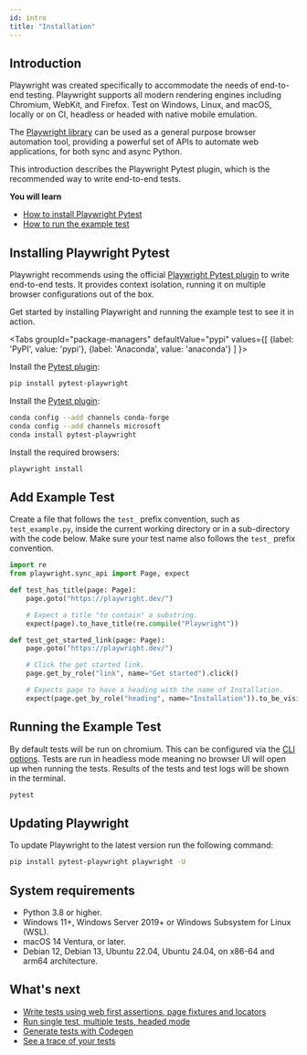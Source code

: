 ```yaml
---
id: intro
title: "Installation"
---
```

## Introduction

Playwright was created specifically to accommodate the needs of end-to-end testing. Playwright supports all modern rendering engines including Chromium, WebKit, and Firefox. Test on Windows, Linux, and macOS, locally or on CI, headless or headed with native mobile emulation.

The [Playwright library](./library.md) can be used as a general purpose browser automation tool, providing a powerful set of APIs to automate web applications, for both sync and async Python.

This introduction describes the Playwright Pytest plugin, which is the recommended way to write end-to-end tests.

**You will learn**

- [How to install Playwright Pytest](/intro.md#installing-playwright-pytest)
- [How to run the example test](/intro.md#running-the-example-test)

## Installing Playwright Pytest

Playwright recommends using the official [Playwright Pytest plugin](./test-runners.md) to write end-to-end tests. It provides context isolation, running it on multiple browser configurations out of the box.

Get started by installing Playwright and running the example test to see it in action.

<Tabs
  groupId="package-managers"
  defaultValue="pypi"
  values={[
    {label: 'PyPI', value: 'pypi'},
    {label: 'Anaconda', value: 'anaconda'}
  ]
}>
<TabItem value="pypi">

Install the [Pytest plugin](https://pypi.org/project/pytest-playwright/):

```bash
pip install pytest-playwright
```

</TabItem>
<TabItem value="anaconda">

Install the [Pytest plugin](https://anaconda.org/Microsoft/pytest-playwright):

```bash
conda config --add channels conda-forge
conda config --add channels microsoft
conda install pytest-playwright
```

</TabItem>
</Tabs>

Install the required browsers:

```bash
playwright install
```

## Add Example Test

Create a file that follows the `test_` prefix convention, such as `test_example.py`, inside the current working directory or in a sub-directory with the code below. Make sure your test name also follows the `test_` prefix convention.

```py title="test_example.py"
import re
from playwright.sync_api import Page, expect

def test_has_title(page: Page):
    page.goto("https://playwright.dev/")

    # Expect a title "to contain" a substring.
    expect(page).to_have_title(re.compile("Playwright"))

def test_get_started_link(page: Page):
    page.goto("https://playwright.dev/")

    # Click the get started link.
    page.get_by_role("link", name="Get started").click()

    # Expects page to have a heading with the name of Installation.
    expect(page.get_by_role("heading", name="Installation")).to_be_visible()
```

## Running the Example Test

By default tests will be run on chromium. This can be configured via the [CLI options](./running-tests.md). Tests are run in headless mode meaning no browser UI will open up when running the tests. Results of the tests and test logs will be shown in the terminal.

```bash
pytest
```

## Updating Playwright

To update Playwright to the latest version run the following command:

```bash
pip install pytest-playwright playwright -U
```

## System requirements

- Python 3.8 or higher.
- Windows 11+, Windows Server 2019+ or Windows Subsystem for Linux (WSL).
- macOS 14 Ventura, or later.
- Debian 12, Debian 13, Ubuntu 22.04, Ubuntu 24.04, on x86-64 and arm64 architecture.

## What's next

- [Write tests using web first assertions, page fixtures and locators](./writing-tests.md)
- [Run single test, multiple tests, headed mode](./running-tests.md)
- [Generate tests with Codegen](./codegen.md)
- [See a trace of your tests](./trace-viewer-intro.md)
